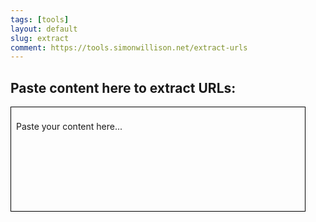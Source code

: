 ```yaml
---
tags: [tools]
layout: default
slug: extract
comment: https://tools.simonwillison.net/extract-urls
---
```

<h2>Paste content here to extract URLs:</h2>
<div id="input" contenteditable="true"
     aria-label="Pasting Area"
     tabindex="0"
     role="textbox"
     aria-multiline="true"
     style="width: 90%; height: 150px; border: 1px solid black; padding: 8px; margin-bottom: 10px;">
  <p>Paste your content here...</p>
</div>

<div id="output-container" style="display: none; margin-top: 20px;">
  <h2>Extracted URLs <span id="url-count" aria-live="polite"></span></h2>
  <textarea id="output" readonly aria-label="Extracted URLs" style="width: 90%; height: 150px; padding: 8px; margin-bottom: 10px;"></textarea>
  <div class="button-container">
    <button id="copy-button" aria-label="Copy URLs to clipboard">Copy to clipboard</button>
    <span id="status-message" aria-live="polite" style="margin-left: 10px;"></span>
  </div>
</div>

<script src="https://cdn.jsdelivr.net/npm/dompurify@latest/dist/purify.min.js"></script>
<script>
  // DOM Element References
  const inputDiv = document.getElementById('input');
  const outputContainer = document.getElementById('output-container');
  const outputTextarea = document.getElementById('output');
  const copyButton = document.getElementById('copy-button');
  const statusMessage = document.getElementById('status-message');
  const urlCount = document.getElementById('url-count');

  /**
   * Sanitizes HTML content to prevent XSS attacks using DOMPurify.
   * DOMPurify is essential for safely handling HTML from clipboard.
   * @param {string} html - The HTML content to sanitize
   * @returns {string} - Sanitized HTML string
   * @see {@link https://github.com/cure53/DOMPurify}
   */
  function sanitizeHtml(html) {
    return DOMPurify.sanitize(html);
  }

  /**
   * Validates and cleans a URL, ensuring it's a valid HTTP or HTTPS URL.
   * Also removes trailing punctuation that is unlikely to be part of the URL.
   * @param {string} url - The URL to validate and clean
   * @returns {string|null} - Cleaned URL or null if invalid
   */
  function validateAndCleanUrl(url) {
    // Remove trailing punctuation that might be part of surrounding text
    const cleanedUrl = url.replace(/[)\]\}\.,!?;:'"]+$/, '').trim();

    try {
      // Use URL constructor for robust URL validation
      const urlObj = new URL(cleanedUrl);
      // Ensure protocol is either HTTP or HTTPS
      if (!['http:', 'https:'].includes(urlObj.protocol)) {
        return null; // Not a valid HTTP/HTTPS URL
      }
      return cleanedUrl;
    } catch (e) {
      // URL constructor throws error for invalid URLs
      return null; // Invalid URL format
    }
  }

  /**
   * Extracts URLs from the pasted content, handling HTML, markdown, and plain text formats.
   * Prioritizes HTML link extraction for rich content, then falls back to markdown and plain text.
   * @param {string} htmlContent - The HTML content if available (sanitized)
   * @param {string} plainText - The plain text content
   * @returns {string[]} - Array of unique, validated, and cleaned URLs
   */
  function extractUrls(htmlContent, plainText) {
    const urls = new Set(); // Using Set to automatically handle duplicate URLs

    // 1. Extract URLs from HTML content (if available and sanitized)
    if (htmlContent) {
      const tempDiv = document.createElement('div');
      tempDiv.innerHTML = htmlContent; // Already sanitized by sanitizeHtml function

      // Extract URLs from anchor tags (<a> elements with href attribute)
      Array.from(tempDiv.querySelectorAll('a[href]'))
        .map(link => link.getAttribute('href'))
        .forEach(url => {
          const validatedUrl = validateAndCleanUrl(url);
          if (validatedUrl) {
            urls.add(validatedUrl);
          }
        });
    }

    // 2. Extract markdown-style links [text](url) from plain text
    const markdownLinkRegex = /\[(?:[^\]]*)\]\((https?:\/\/[^\s)]+)\)/g;
    let markdownMatch;
    while ((markdownMatch = markdownLinkRegex.exec(plainText)) !== null) {
      const validatedUrl = validateAndCleanUrl(markdownMatch[1]);
      if (validatedUrl) {
        urls.add(validatedUrl);
      }
    }

    // 3. Extract plain URLs from plain text (excluding markdown links to avoid duplicates)
    const textWithoutMarkdownLinks = plainText.replace(markdownLinkRegex, '');
    // Improved regex for plain URLs to catch more complex URL patterns including international characters and paths
    const plainUrlRegex = /\bhttps?:\/\/(?:www\.)?[-a-zA-Z0-9@:%._\+~#=]{1,256}\.[a-zA-Z0-9()]{1,6}\b(?:[-a-zA-Z0-9()@:%_\+.~#?&/=]*)/gi;
    const plainTextMatches = textWithoutMarkdownLinks.match(plainUrlRegex) || [];
    plainTextMatches.forEach(url => {
      const validatedUrl = validateAndCleanUrl(url);
      if (validatedUrl) {
        urls.add(validatedUrl);
      }
    });

    return Array.from(urls); // Convert Set to Array for output
  }

  /**
   * Updates the UI status message with feedback for the user.
   * Uses ARIA live regions for accessibility, making status updates screen reader friendly.
   * @param {string} message - The status message to display
   * @param {string} type - Type of message (success, info, error) for styling and semantics
   * @param {number} duration - Duration in milliseconds to show message (0 for persistent)
   */
  function showStatus(message, type = 'info', duration = 2000) {
    statusMessage.textContent = message;
    statusMessage.className = `status-message ${type}`; // For potential CSS styling
    statusMessage.setAttribute('aria-live', 'polite'); // For screen reader announcements

    if (duration > 0) {
      setTimeout(() => {
        statusMessage.textContent = '';
        statusMessage.className = 'status-message';
        statusMessage.removeAttribute('aria-live');
      }, duration);
    }
  }

  /**
   * Handles the paste event, extracts URLs from clipboard data, and updates the UI.
   * Processes both 'text/html' and 'text/plain' clipboard data formats.
   * @param {ClipboardEvent} event - The paste event
   */
  function handlePaste(event) {
    event.preventDefault(); // Prevent default paste behavior

    const clipboardData = event.clipboardData || window.clipboardData;
    const plainText = clipboardData.getData('text/plain') || '';
    const htmlContent = clipboardData.getData('text/html') || '';

    try {
      // Sanitize HTML content before processing to prevent XSS
      const sanitizedHtml = htmlContent ? sanitizeHtml(htmlContent) : null;
      const extractedUrls = extractUrls(sanitizedHtml, plainText);

      if (extractedUrls.length > 0) {
        outputTextarea.value = extractedUrls.join('\n');
        urlCount.textContent = `(${extractedUrls.length} found)`; // Update URL count display
        inputDiv.innerHTML = '<p>Content pasted. URLs extracted.</p>'; // Update input area message
        showStatus(`Extracted ${extractedUrls.length} URLs`, 'success', 3000); // Show success status
      } else {
        outputTextarea.value = ''; // Clear output textarea
        urlCount.textContent = '(none found)';
        inputDiv.innerHTML = '<p>Content pasted. No URLs found.</p>'; // Update input area message
        showStatus('No URLs found in pasted content', 'info', 3000); // Show info status
      }
      outputContainer.style.display = 'block'; // Make output container visible

    } catch (extractionError) {
      // Handle any errors during URL extraction process
      console.error('URL Extraction Error:', extractionError);
      outputTextarea.value = '';
      urlCount.textContent = '(error)';
      inputDiv.innerHTML = '<p>Error processing pasted content.</p>'; // Update input area message
      showStatus('Error extracting URLs. Please try again.', 'error', 0); // Show persistent error status
      outputContainer.style.display = 'block'; // Ensure output container is visible to show error
    }
  }

  /**
   * Handles the focus event for the input div, clearing any placeholder messages.
   * Improves user experience by resetting input area for new input.
   */
  function handleFocus() {
    const placeholderMessages = [
      '<p>Content pasted. URLs extracted.</p>',
      '<p>Content pasted. No URLs found.</p>',
      '<p>Error processing pasted content.</p>',
      '<p>Paste your content here...</p>'
    ];
    if (placeholderMessages.some(message => inputDiv.innerHTML === message)) {
      inputDiv.innerHTML = ''; // Clear input area content
    }
  }

  /**
   * Handles the copy button click event, copying extracted URLs to the clipboard.
   * Uses modern clipboard API if available, falls back to document.execCommand('copy') for older browsers.
   */
  async function handleCopy() {
    const urlsToCopy = outputTextarea.value.trim();

    if (!urlsToCopy) {
      showStatus('No URLs to copy!', 'error'); // Show error status if no URLs to copy
      return; // Exit function early
    }

    try {
      if (navigator.clipboard && navigator.clipboard.writeText) {
        // Modern Clipboard API is supported
        await navigator.clipboard.writeText(urlsToCopy);
        showStatus('URLs copied to clipboard!', 'success'); // Show success status
      } else {
        // Fallback for older browsers using document.execCommand('copy')
        outputTextarea.select(); // Select textarea content
        document.execCommand('copy'); // Execute copy command
        showStatus('URLs copied to clipboard!', 'success'); // Show success status
        outputTextarea.selectionStart = outputTextarea.selectionEnd; // Deselect text
      }
    } catch (copyError) {
      // Handle clipboard copy errors
      console.error('Clipboard Copy Error:', copyError);
      showStatus('Failed to copy URLs. Please try again or copy manually.', 'error', 0); // Show persistent error status
    }
  }

  // Event Listeners setup
  inputDiv.addEventListener('paste', handlePaste); // Attach paste event handler
  inputDiv.addEventListener('focus', handleFocus); // Attach focus event handler
  copyButton.addEventListener('click', handleCopy); // Attach copy button click handler
</script>

<style>
  /* Basic styling for status messages and button container */
  .status-message {
    margin-left: 10px;
    font-size: 0.9em;
  }
  .status-message.success {
    color: green;
  }
  .status-message.error {
    color: red;
  }
  .status-message.info {
    color: black;
  }
  .button-container {
    display: flex; /* Use flexbox to align button and status message */
    align-items: center; /* Vertically align items in container */
  }
</style>
